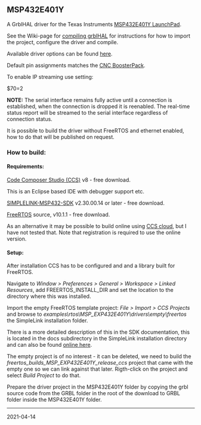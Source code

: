 ## MSP432E401Y

A GrblHAL driver for the Texas Instruments [MSP432E401Y LaunchPad](http://www.ti.com/tool/MSP-EXP432E401Y#).

See the Wiki-page for [compiling grblHAL](https://github.com/grblHAL/core/wiki/Compiling-GrblHAL) for instructions for how to import the project, configure the driver and compile.

Available driver options can be found [here](base/my_machine.h).

Default pin assignments matches the [CNC BoosterPack](https://github.com/terjeio/CNC_Boosterpack).

To enable IP streaming use setting:

$70=2

**NOTE:** The serial interface remains fully active until a connection is established, when the connection is dropped it is reenabled.
The real-time status report will be streamed to the serial interface regardless of connection status.

It is possible to build the driver without FreeRTOS and ethernet enabled, how to do that will be published on request.

### How to build:

#### Requirements:

[Code Composer Studio (CCS)](http://www.ti.com/tool/ccstudio) v8 - free download.

This is an Eclipse based IDE with debugger support etc.

[SIMPLELINK-MSP432-SDK](http://www.ti.com/tool/simplelink-msp432-sdk) v2.30.00.14 or later - free download.

[FreeRTOS](https://www.freertos.org/) source, v10.1.1 - free download.

As an alternative it may be possible to build online using [CCS cloud](https://dev.ti.com/), but I have not tested that. Note that registration is required to use the online version.

#### Setup:

After installation CCS has to be configured and and a library built for FreeRTOS.

Navigate to _Window > Preferences > General > Workspace > Linked Resources_, add FREERTOS_INSTALL_DIR and set the location to the directory where this was installed.

Import the empty FreeRTOS template project: _File > Import > CCS Projects_ and browse to _examples\rtos\MSP_EXP432E401Y\drivers\empty\freertos_ the SimpleLink installation folder.

There is a more detailed description of this in the SDK documentation, this is located in the docs subdirectory in the SimpleLink installation directory and can also be found [online here](http://dev.ti.com/tirex/content/simplelink_msp432e4_sdk_1_55_00_21/docs/simplelink_mcu_sdk/Quick_Start_Guide.html).

The empty project is of no interest - it can be deleted, we need to build the _freertos_builds_MSP_EXP432E401Y_release_ccs_ project that came with the empty one so we can link against that later. Rigth-click on the project and select _Build Project_ to do that.

Prepare the driver project in the MSP432E401Y folder by copying the grbl source code from the GRBL folder in the root of the download to GRBL folder inside the MSP432E401Y folder.

---
2021-04-14
